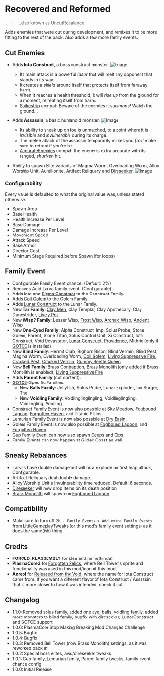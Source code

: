 # Recovered and Reformed
> ...also known as UncutRebalance 

Adds enemies that were cut during development, and remixes it to be more fitting to the rest of the pack. Also adds a few more family events.

## Cut Enemies
* Adds **Iota Construct**, a boss construct monster.
![Image](https://media.discordapp.net/attachments/515678821408571392/1082908308131819551/20230308150726_1.jpg)
  * Its main attack is a powerful *laser* that will melt any opponent that stands in its way.
  * It creates a *shield* around itself that protects itself from faraway harm.
  * When it reaches a health threshold, It will *rise up* from the ground for a moment, retreating itself from harm. 
  * [Spikestrip](https://thunderstore.io/package/SpikestripModding/Spikestrip2_0) compat: Beware of the enemies it *summons!* Watch the ground...

* Adds **Assassin**, a basic humanoid monster.
![Image](https://media.discordapp.net/attachments/515678821408571392/1082908308433797191/20230308150854_1.jpg)
  * Its ability to sneak up on foe is unmatched, to a point where it is *invisible* and *invulnerable* during its charge.
  * The melee attack of the assassin temporarily makes you *frail!* make sure to retreat if you're hit.
  * [AccurateEnemies](https://thunderstore.io/package/Moffein/AccurateEnemies) compat: the enemy is extra accurate with its ranged, *shuriken* hit.

* Ability to spawn Elite variants of Magma Worm, Overloading Worm, Alloy Worship Unit, Aurellionite, Artifact Reliquary and [Direseeker](https://thunderstore.io/package/EnforcerGang/Direseeker/).
![Image](https://media.discordapp.net/attachments/515678821408571392/1082919853695967314/20230308155635_1.jpg)

### Configurability
Every value is defaulted to what the original value was, unless stated otherwise.
* Spawn Area
* Base Health
* Health Increase Per Level
* Base Damage
* Damage Increase Per Level
* Movement Speed
* Attack Speed
* Base Armor
* Director Cost
* Minimum Stage Required before Spawn (for loops)

## Family Event
* Configurable Family Event chance. (Default: 2%)
* Removes Acid Larva family event. (Configurable)
* Adds Iota and [Sigma Construct](https://thunderstore.io/package/SpikestripModding/Spikestrip2_0) to the Construct Family.
* Adds [Coil Golem](https://thunderstore.io/package/PlasmaCore3/Forgotten_Relics) to the Golem Family.
* Adds [Lunar Construct](https://thunderstore.io/package/HIFU/LunarConstruct/) to the Lunar Family.
* New **Tar Family**: [Clay Men](https://thunderstore.io/package/Moffein/Clay_Men), Clay Templar, Clay Apothecary, Clay Dunestrider, [Lively Pot](https://thunderstore.io/package/SpikestripModding/Spikestrip2_0)
* New **Wisp? Family**: Lesser Wisp, [Frost Wisp](https://thunderstore.io/package/PlasmaCore3/Forgotten_Relics), [Archaic Wisp](https://thunderstore.io/package/Moffein/Archaic_Wisp), [Ancient Wisp](https://thunderstore.io/package/Moffein/Ancient_Wisp)
* New **One-Eyed Family**: Alpha Construct, Imp, Solus Probe, Stone Golem, Parent, Stone Titan, Solus Control Unit, Xi Construct, Iota Construct, Void Devastator, [Lunar Construct](https://thunderstore.io/package/HIFU/LunarConstruct/), [Providence](https://thunderstore.io/package/TheBestAssociatedLargelyLudicrousSillyheadGroup/Gamers_of_the_Cracked_Emoji/), Mithrix (only if [GOTCE](https://thunderstore.io/package/TheBestAssociatedLargelyLudicrousSillyheadGroup/Gamers_of_the_Cracked_Emoji/) is installed)
* New **Blind Family**: Hermit Crab, Bighorn Bison, Blind Vermin, Blind Pest, Magma Worm, Overloading Worm, [Coil Golem](https://thunderstore.io/package/PlasmaCore3/Forgotten_Relics), [Living Suppressive Fire](https://thunderstore.io/package/TheBestAssociatedLargelyLudicrousSillyheadGroup/Gamers_of_the_Cracked_Emoji/), [Cracked Pest](https://thunderstore.io/package/TheBestAssociatedLargelyLudicrousSillyheadGroup/Gamers_of_the_Cracked_Emoji/), [Cracked Vermin](https://thunderstore.io/package/TheBestAssociatedLargelyLudicrousSillyheadGroup/Gamers_of_the_Cracked_Emoji/), [Gummy Beetle Queen](https://thunderstore.io/package/TheBestAssociatedLargelyLudicrousSillyheadGroup/Gamers_of_the_Cracked_Emoji/)
* New **Bell Family**: Brass Contraption, [Brass Monolith](https://thunderstore.io/package/PlasmaCore3/Forgotten_Relics) (only added if Brass Monolith is enabled), [Living Suppressive Fire](https://thunderstore.io/package/TheBestAssociatedLargelyLudicrousSillyheadGroup/Gamers_of_the_Cracked_Emoji/)
* Adds **Parent Family** (cut content).
* [GOTCE](https://thunderstore.io/package/TheBestAssociatedLargelyLudicrousSillyheadGroup/Gamers_of_the_Cracked_Emoji/)-Specific Families:
  * New **Balls Family**: Jellyfish, Solus Probe, Lunar Exploder, Ion Surger, The
  * New **Voidling Family**: Voidlinglinglingling, Voidlinglingling, Voidlingling, Voidling
* Construct Family Event is now also possible at Sky Meadow, [Fogbound Lagoon](https://thunderstore.io/package/JaceDaDorito/FogboundLagoon), [Forgotten Haven](https://thunderstore.io/package/PlasmaCore3/Forgotten_Relics), and Titanic Plains.
* Lemurian Family Event is now also possible at [Dry Basin](https://thunderstore.io/package/PlasmaCore3/Forgotten_Relics).
* Golem Family Event is now also possible at [Fogbound Lagoon](https://thunderstore.io/package/JaceDaDorito/FogboundLagoon), and [Forgotten Haven](https://thunderstore.io/package/PlasmaCore3/Forgotten_Relics).
* Gup Family Event can now also spawn Geeps and Gips.
* Family Events can now happen at Gilded Coast as well.

## Sneaky Rebalances

* Larvas have double damage but will now explode on first leap attack, Configurable.
* Artifact Reliquary deal double damage.
* Alloy Worship Unit's Invulnerability time reduced. Default: 6 seconds.
* [Direseeker](https://thunderstore.io/package/EnforcerGang/Direseeker/) will now drop items on its death position.
* [Brass Monolith](https://thunderstore.io/package/PlasmaCore3/Forgotten_Relics) will spawn on [Fogbound Lagoon](https://thunderstore.io/package/JaceDaDorito/FogboundLagoon).

## Compatibility
- Make sure to turn off `2b - Family Events > Add extra Family Events` from [LittleGameplayTweaks](https://thunderstore.io/package/Wolfo/LittleGameplayTweaks/) (or this mod's family event settings) as it does the same(ish) thing.

## Credits
* **FORCED_REASSEMBLY** for idea and name(kinda)
* **PlasmaCore3** for [Forgotten Relics](https://thunderstore.io/package/PlasmaCore3/Forgotten_Relics), where Bell Tower's sprite and functionality was used in this mod/icon of this mod.
* **Anreol** for [Released from the Void](https://thunderstore.io/package/Anreol/ReleasedFromTheVoid), where the name for Iota Construct came from. If you want a different flavor of Iota Construct / Assassin that is more closer to how it was intended, check it out.

## Changelog
- 1.1.0: Removed solus family, added one eye, balls, voidling family, added more monsters to blind family, bugfix with direseeker, LunarConstruct and GOTCE support
- 1.0.6: PlasmaCore Stop Making Breaking Mod Changes Challenge
- 1.0.5: Bugfix
- 1.0.4: Bugfix
- 1.0.3: Removed Bell Tower (now Brass Monolith) settings, as it was reworked back in
- 1.0.2: Special boss elites, awu/direseeker tweaks
- 1.0.1: Gup family, Lemurian family, Parent family tweaks, family event chance config
- 1.0.0: Initial Release